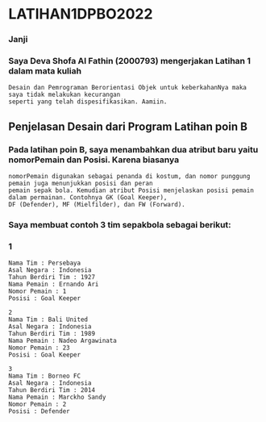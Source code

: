# LATIHAN1DPBO2022

### Janji
### Saya Deva Shofa Al Fathin (2000793) mengerjakan Latihan 1 dalam mata kuliah
    Desain dan Pemrograman Berorientasi Objek untuk keberkahanNya maka saya tidak melakukan kecurangan
    seperti yang telah dispesifikasikan. Aamiin. 

## Penjelasan Desain dari Program Latihan poin B
### Pada latihan poin B, saya menambahkan dua atribut baru yaitu nomorPemain dan Posisi. Karena biasanya 
    nomorPemain digunakan sebagai penanda di kostum, dan nomor punggung pemain juga menunjukkan posisi dan peran 
    pemain sepak bola. Kemudian atribut Posisi menjelaskan posisi pemain dalam permainan. Contohnya GK (Goal Keeper),
    DF (Defender), MF (Mielfilder), dan FW (Forward).

### Saya membuat contoh 3 tim sepakbola sebagai berikut:
### 1
    Nama Tim : Persebaya
    Asal Negara : Indonesia
    Tahun Berdiri Tim : 1927
    Nama Pemain : Ernando Ari
    Nomor Pemain : 1
    Posisi : Goal Keeper

    2
    Nama Tim : Bali United
    Asal Negara : Indonesia
    Tahun Berdiri Tim : 1989
    Nama Pemain : Nadeo Argawinata
    Nomor Pemain : 23
    Posisi : Goal Keeper

    3
    Nama Tim : Borneo FC
    Asal Negara : Indonesia
    Tahun Berdiri Tim : 2014
    Nama Pemain : Marckho Sandy
    Nomor Pemain : 2
    Posisi : Defender

